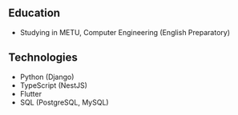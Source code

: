 ## Education
- Studying in METU, Computer Engineering (English Preparatory)

## Technologies 
- Python (Django)
- TypeScript (NestJS)
- Flutter
- SQL (PostgreSQL, MySQL)

<!-- ### Hi there 👋 -->

<!--
**safa-cetinkaya/safa-cetinkaya** is a ✨ _special_ ✨ repository because its `README.md` (this file) appears on your GitHub profile.

Here are some ideas to get you started:

- 🔭 I’m currently working on ...
- 🌱 I’m currently learning ...
- 👯 I’m looking to collaborate on ...
- 🤔 I’m looking for help with ...
- 💬 Ask me about ...
- 📫 How to reach me: ...
- 😄 Pronouns: ...
- ⚡ Fun fact: ...
-->
